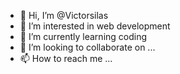 - 👋 Hi, I’m @Victorsilas
- 👀 I’m interested in web development 
- 🌱 I’m currently learning coding 
- 💞️ I’m looking to collaborate on ...
- 📫 How to reach me ...

<!---
Victorsilas/Victorsilas is a ✨ special ✨ repository because its `README.md` (this file) appears on your GitHub profile.
You can click the Preview link to take a look at your changes.
--->
